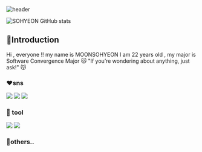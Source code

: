 ![header](https://capsule-render.vercel.app/api?type=Blur&color=gradient&height=300&section=header&text=Have%20a%20Nice%20Day%20🍀)

![SOHYEON GitHub stats](https://github-readme-stats.vercel.app/api?username=SOHYEON&count_private=true)
## :white_heart:Introduction
Hi , everyone !! my name is MOONSOHYEON
I am 22 years old , my major is Software Convergence Major
:kissing_cat: "If you’re wondering about anything, just ask!" :kissing_cat:

### ❤sns
<img src="https://img.shields.io/badge/instagram-FF0069?style=flat-square&logo=instagram&logoColor=white"/> <img src="https://img.shields.io/badge/youtube-FF0000?style=flat-square&logo=youtube&logoColor=white"/> <img src="https://img.shields.io/badge/kakao-FFCD00?style=flat-square&logo=kakao&logoColor=white"/>

### :orange_heart: tool
<img src="https://img.shields.io/badge/eclipse-2C2255?style=flat-square&logo=eclipse&logoColor=white"/> <img src="https://img.shields.io/badge/jupyter-F37626?style=flat-square&logo=jupyter&logoColor=white"/>


### 💙others..

